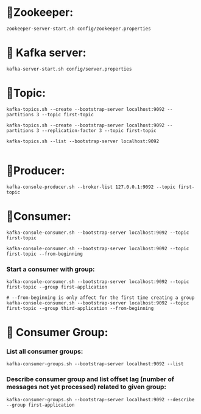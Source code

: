 # 🌟Zookeeper:

```
zookeeper-server-start.sh config/zookeeper.properties
```
# 🌟 Kafka server:
```
kafka-server-start.sh config/server.properties
```

# 🌟Topic:

```
kafka-topics.sh --create --bootstrap-server localhost:9092 --partitions 3 --topic first-topic

kafka-topics.sh --create --bootstrap-server localhost:9092 --partitions 3 --replication-factor 3 --topic first-topic

kafka-topics.sh --list --bootstrap-server localhost:9092


```

# 🌟Producer:

```
kafka-console-producer.sh --broker-list 127.0.0.1:9092 --topic first-topic
```

# 🌟Consumer:

```
kafka-console-consumer.sh --bootstrap-server localhost:9092 --topic first-topic

kafka-console-consumer.sh --bootstrap-server localhost:9092 --topic first-topic --from-beginning
```

### Start a consumer with group:

```
kafka-console-consumer.sh --bootstrap-server localhost:9092 --topic first-topic --group first-application
```

```
# --from-beginning is only affect for the first time creating a group
kafka-console-consumer.sh --bootstrap-server localhost:9092 --topic first-topic --group third-application --from-beginning

```

# 🌟 Consumer Group:

### List all consumer groups: 
```
kafka-consumer-groups.sh --bootstrap-server localhost:9092 --list
```

### Describe consumer group and list offset lag (number of messages not yet processed) related to given group:
```
kafka-consumer-groups.sh --bootstrap-server localhost:9092 --describe --group first-application
```
